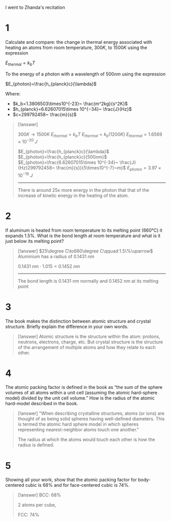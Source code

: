 I went to Zhanda's recitation

# 1

Calculate and compare: the change in thermal energy associated with  heating an atoms from room temperature, $300 K$, to $1500 K$ using the expression

$E_{thermal}=k_bT$

To the energy of a photon with a wavelength of $500 nm$ using the expression

$E_{photon}=\frac{h_{planck}c}{\lambda}$

Where:
- $k_b=1.3806503\times10^{-23}~ \frac{m^2kg}{s^2K}$
- $h_{planck}=6.62607015\times 10^{−34}~ \frac{J}{Hz}$
- $c=299792458~ \frac{m}{s}$

> [!answer]
> 
> $300K\to1500K$
> $E_{thermal}=k_bT$
> $E_{thermal}=k_b(1200K)$
> $E_{thermal}=1.6569\times10^{-20}~ J$
>  
> $E_{photon}=\frac{h_{planck}c}{\lambda}$
> $E_{photon}=\frac{h_{planck}c}{500nm}$
> $E_{photon}=\frac{6.62607015\times 10^{-34}~ \frac{J}{Hz}299792458~ \frac{m}{s}}{5\times10^{-7}~m}$
> $E_{photon}=3.97\times10^{-19}~J$
> 
> ---
> 
> There is around 25x more energy in the photon that that of the increase of kinetic energy in the heating of the atom.

# 2

If aluminum is heated from room temperature to its melting point (660°C) it expands 1.5%. What is the bond length at room temperature and what is it just below its melting point?

> [!answer]
> $25\degree C\to660\degree C\qquad:1.5\%\uparrow$
> Aluminium has a radius of $0.1431~nm$
> 
> $0.1431~nm\cdot1.015=0.1452~nm$
> 
> ---
> 
> The bond length is $0.1431~nm$ normally and $0.1452~nm$ at its melting point

# 3

The book makes the distinction between atomic structure and crystal structure. Briefly explain the difference in your own words.

> [!answer]
> Atomic structure is the structure within the atom: protons, neutrons, electrons, charge, etc. But crystal structure is the structure of the arrangement of multiple atoms and how they relate to each other.

# 4

The atomic packing factor is defined in the book as “the sum of the sphere volumes of all atoms within a unit cell (assuming the atomic hard-sphere model) divided by the unit cell volume.” How is the radius of the atomic hard-model described in the book.

> [!answer]
> "When describing crystalline structures, atoms (or ions) are thought of as being solid spheres having well-defined diameters. This is termed the atomic hard sphere model in which spheres representing nearest-neighbor atoms touch one another."
> 
> The radius at which the atoms would touch each other is how the radius is defined.

# 5

Showing all your work, show that the atomic packing factor for body-centered cubic is 68% and for face-centered cubic is 74%.

> [!answer]
> BCC: $68\%$
> 
> 2 atoms per cube, 
> 
> FCC: $74\%$
> 
> 
